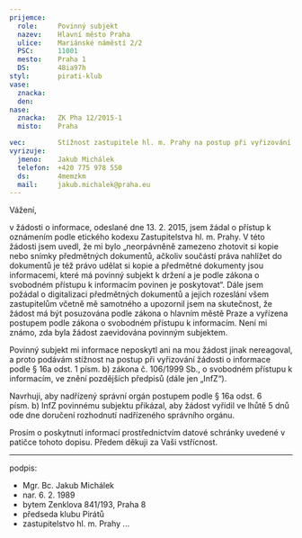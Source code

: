 ```yaml
---
prijemce: 
  role:     Povinný subjekt
  nazev:    Hlavní město Praha
  ulice:    Mariánské náměstí 2/2
  PSC:      11001
  mesto:    Praha 1
  DS:       48ia97h
styl:       pirati-klub
vase:
  znacka:   
  den:      
nase:
  znacka:   ZK Pha 12/2015-1
  misto:    Praha

vec:        Stížnost zastupitele hl. m. Prahy na postup při vyřizování žádosti o informace
vyrizuje:   
  jmeno:    Jakub Michálek
  telefon:  +420 775 978 550
  ds:       4memzkm
  mail:     jakub.michalek@praha.eu
---
```


Vážení,

v žádosti o informace, odeslané dne 13. 2. 2015, jsem žádal o přístup k oznámením podle etického kodexu Zastupitelstva hl. m. Prahy. V této žádosti jsem uvedl, že mi bylo „neorpávněně zamezeno zhotovit si kopie nebo snímky předmětných dokumentů, ačkoliv součástí práva nahlížet do dokumentů  je též právo udělat si kopie a předmětné dokumenty jsou informacemi, které má povinný subjekt k držení a je podle zákona o svobodném přístupu k informacím povinen je poskytovat“. Dále jsem požádal o digitalizaci předmětných dokumentů a jejich rozeslání všem zastupitelům včetně mě samotného a upozornil jsem na skutečnost, že žádost má být posuzována podle zákona o hlavním městě Praze a vyřízena postupem podle zákona o svobodném přístupu k informacím. Není mi známo, zda byla žádost zaevidována povinným subjektem.

Povinný subjekt mi informace neposkytl ani na mou žádost jinak nereagoval, a proto podávám stížnost na postup při vyřizování žádosti o informace podle § 16a odst. 1 písm. b) zákona č. 106/1999 Sb., o svobodném přístupu k informacím, ve znění pozdějších předpisů (dále jen „InfZ“).

Navrhuji, aby nadřízený správní orgán postupem podle § 16a odst. 6 písm. b) InfZ
povinnému subjektu přikázal, aby žádost vyřídil ve lhůtě 5 dnů ode dne doručení rozhodnutí nadřízeného správního orgánu.

Prosím o poskytnutí informací prostřednictvím datové schránky uvedené v patičce tohoto dopisu. Předem děkuji za Vaši vstřícnost.

---
podpis: 
  - Mgr. Bc. Jakub Michálek
  - nar. 6. 2. 1989
  - bytem Zenklova 841/193, Praha 8
  - předseda klubu Pirátů
  - zastupitelstvo hl. m. Prahy
...
